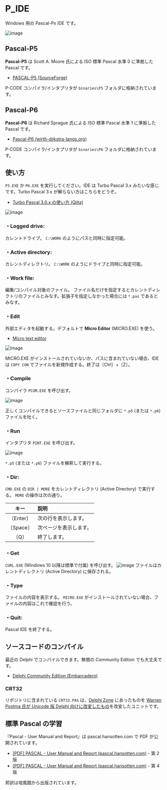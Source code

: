 # P_IDE
Windows 用の Pascal-Px IDE です。

![image](https://user-images.githubusercontent.com/14885863/147760150-e8be5d2b-6dc8-4e96-a769-44aa2996f97e.png)

## Pascal-P5

**Pascal-P5** は Scott A. Moore 氏による ISO 標準 Pascal 水準 0 に準拠した Pascal です。

 - [PASCAL-P5 (SourceForge)](https://sourceforge.net/projects/pascalp5/)

P-CODE コンパイラ/インタプリタが `binaries\P5` フォルダに格納されています。

## Pascal-P6

**Pascal-P6** は Richard Sprague 氏による ISO 標準 Pascal 水準 1 に準拠した Pascal です。

 - [Pascal-P6 (wirth-dijkstra-langs.org)](http://wirth-dijkstra-langs.org/)

P-CODE コンパイラ/インタプリタが `binaries\P6` フォルダに格納されています。


## 使い方

`P5.EXE` か `P6.EXE` を実行してください。IDE は Turbo Pascal 3.x みたいな感じです。Turbo Pascal 3.x が解らない方はこちらをどうぞ。

 - [Turbo Pascal 3.0.x の使い方 (Qiita)](https://qiita.com/ht_deko/items/ec212f5cc17cbe5f718b)

![image](https://user-images.githubusercontent.com/14885863/147762644-60a2fffa-392f-483c-b9fc-ace7fc2ae6c9.png)

### ・Logged drive:
カレントドライブ。
`C:\WORK` のようにパスと同時に指定可能。

### ・Active directory:
カレントディレクトリ。
`C:\WORK` のようにドライブと同時に指定可能。

### ・Work file:
編集/コンパイル対象のファイル。
ファイル名だけを指定するとカレントディレクトリのファイルとみなす。拡張子を指定しなかった場合には `*.pas` であるとみなす。

### ・Edit
外部エディタを起動する。デフォルトで **Micro Editor** (MICRO.EXE) を使う。

 - [Micro text editor](https://micro-editor.github.io/)

![image](https://user-images.githubusercontent.com/14885863/147763900-fce5eead-e0c5-48ed-9325-0539291c691b.png)

MICRO.EXE がインストールされていないか、パスに含まれていない場合、IDE は `COPY CON` でファイルを新規作成する。終了は〔Ctrl〕+〔Z〕。

### ・Compile
コンパイラ `PCOM.EXE` を呼び出す。

![image](https://user-images.githubusercontent.com/14885863/147763836-2b085528-4d5b-477d-a872-b5a1224da2e6.png)

正しくコンパイルできるとソースファイルと同じフォルダに `*.p5` (または `*.p6`) ファイルを吐く。

### ・Run
インタプリタ `PINT.EXE` を呼び出す。

![image](https://user-images.githubusercontent.com/14885863/147763815-bc186ea5-5a68-4100-bb29-8307c5ee4bd2.png)

`*.p5`  (または `*.p6`) ファイルを解釈して実行する。

### ・Dir:
`CMD.EXE` の `DIR | MORE` をカレントディレクトリ (Active Directory) で実行する。
`MORE` の操作は次の通り。

| キー | 説明 |
|:---:|:---|
| 〔Enter〕| 次の行を表示します。 |
| 〔Space〕| 次ページを表示します。 |
| 〔Q〕| 終了します。 |

### ・Get
`CURL.EXE` (Windows 10 以降は標準で付属) を呼び出す。
![image](https://user-images.githubusercontent.com/14885863/147763748-d2591288-ec36-4f2a-89e8-476fd4f29fa6.png)
ファイルはカレントディレクトリ (Active Directory) に保存される。

### ・Type
ファイルの内容を表示する。
`MICRO.EXE` がインストールされていない場合、ファイルの内容はこれで確認を行う。

### ・Quit:
Pascal IDE を終了する。

## ソースコードのコンパイル

最近の Delphi でコンパイルできます。無償の Community Edition でも大丈夫です。

 - [Delphi Community Edition (Embarcadero)](https://www.embarcadero.com/jp/products/delphi/starter)

### CRT32

リポジトリに含まれている `CRT32.PAS` は、[Delphi Zone](http://www.delphi-zone.com/2010/09/how-to-use-a-crt-unit-for-delphi/) にあったものを [Warren Postma 氏が Unicode 版 Delphi 向けに改変したもの](https://onedrive.live.com/embed?cid=F5BB35AE00415BC7&resid=F5BB35AE00415BC7%21232&authkey=AIKZAtMjhUyE-TQ)を改変したユニットです。

## 標準 Pascal の学習

『Pascal - User Manual and Report』は pascal.hansotten.com で PDF が公開されています。

 - [[PDF] PASCAL - User Manual and Report (pascal.hansotten.com)](http://pascal.hansotten.com/uploads/books/Pascal_User_Manual_and_Report_Second_Edition.pdf) - 第 2 版
 - [[PDF] PASCAL - User Manual and Report (pascal.hansotten.com)](http://pascal.hansotten.com/uploads/books/Pascal_User_Manual_and_Report_Fourth_Edition.pdf) - 第 4 版

邦訳は培風館から出版されています。
